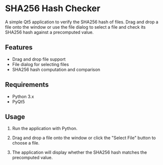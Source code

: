 # SHA256 Hash Checker

A simple Qt5 application to verify the SHA256 hash of files. Drag and drop a file onto the window or use the file dialog to select a file and check its SHA256 hash against a precomputed value.

## Features
- Drag and drop file support
- File dialog for selecting files
- SHA256 hash computation and comparison

## Requirements
- Python 3.x
- PyQt5

## Usage

1. Run the application with Python.

2. Drag and drop a file onto the window or click the "Select File" button to choose a file.

3. The application will display whether the SHA256 hash matches the precomputed value.
